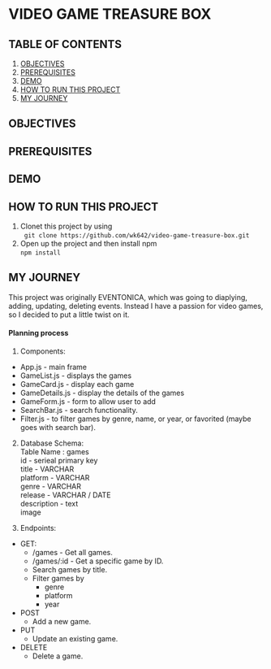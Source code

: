 #  VIDEO GAME TREASURE BOX
##  TABLE OF CONTENTS
1. [OBJECTIVES](#objective)
2. [PREREQUISITES](#prerequisites)
3. [DEMO](#demo)
4. [HOW TO RUN THIS PROJECT](#run)
5. [MY JOURNEY](#journey)
## OBJECTIVES <a name="objective"></a>
## PREREQUISITES <a name="prequisites"></a>
## DEMO <a name="demo"></a>
## HOW TO RUN THIS PROJECT <a name="run"></a>
1. Clonet this project by using    
` git clone https://github.com/wk642/video-game-treasure-box.git`
2. Open up the project and then install npm  
` npm install `
## MY JOURNEY <a name="journey"></a>
This project was originally EVENTONICA, which was going to diaplying, adding, updating, deleting events. Instead I have a passion for video games, so I decided to put a little twist on it. 

#### Planning process
1. Components:
- App.js - main frame
- GameList.js - displays the games
- GameCard.js - display each game
- GameDetails.js - display the details of the games
- GameForm.js - form to allow user to add
- SearchBar.js - search functionality.
- Filter.js - to filter games by genre, name, or  year, or favorited (maybe goes with search bar).

2. Database Schema:  
Table Name : games   
id - serieal primary key  
title - VARCHAR  
platform - VARCHAR  
genre - VARCHAR  
release - VARCHAR / DATE  
description - text  
image 

3. Endpoints:
- GET: 
  - /games - Get all games.  
  - /games/:id - Get a specific game by ID. 
  - Search games by title.
  - Filter games by 
    - genre 
    - platform
    - year
- POST
  - Add a new game.  
- PUT 
  - Update an existing game.  
- DELETE 
  - Delete a game. 